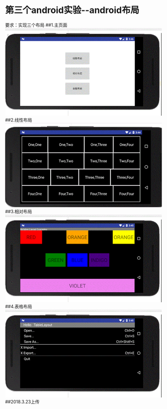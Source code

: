 第三个android实验--android布局
====
要求：实现三个布局
##1.主页面
![](https://github.com/mozhilei/android/blob/master/lab3_androidUI/screenshot/main.gif)
##2.线性布局
![](https://github.com/mozhilei/android/blob/master/lab3_androidUI/screenshot/linearLayout.gif)
##3.相对布局
![](https://github.com/mozhilei/android/blob/master/lab3_androidUI/screenshot/relativeLayout.gif)
##4.表格布局
![](https://github.com/mozhilei/android/blob/master/lab3_androidUI/screenshot/tableLayout.gif)
##2018.3.23上传